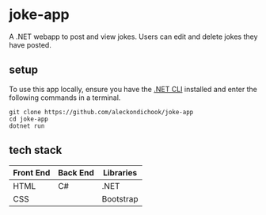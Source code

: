 # joke-app

A .NET webapp to post and view jokes. Users can edit and delete jokes they have posted.

## setup

To use this app locally, ensure you have the <a href="https://learn.microsoft.com/en-us/dotnet/core/install/">.NET CLI</a> installed and enter the following commands in a terminal.

```
git clone https://github.com/aleckondichook/joke-app
cd joke-app
dotnet run
```

## tech stack
<table>
  <thead>
    <tr>
      <th>Front End</th>
      <th>Back End</th>
      <th>Libraries</th>
    </tr>
  </thead>
  <tbody>
    <tr>
      <td>HTML</td>
      <td>C#</td>
      <td>.NET</td>
    </tr>
    <tr>
      <td>CSS</td>
      <td></td>
      <td>Bootstrap</td>
    </tr>
  </tbody>
</table>
